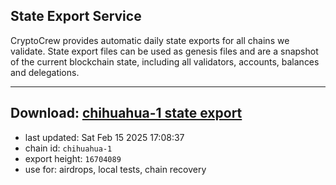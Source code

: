 ## State Export Service
CryptoCrew provides automatic daily state exports for all chains we validate. State export files can be used as genesis files and are a snapshot of the current blockchain state, including all validators, accounts, balances and delegations.

---
**Download: [chihuahua-1 state export](https://dl-eu2.ccvalidators.com/SERVICE/chihuahua/chihuahua-1_export_16704089.json)**
---

- last updated: Sat Feb 15 2025 17:08:37
- chain id: `chihuahua-1`
- export height: `16704089`
- use for: airdrops, local tests, chain recovery
